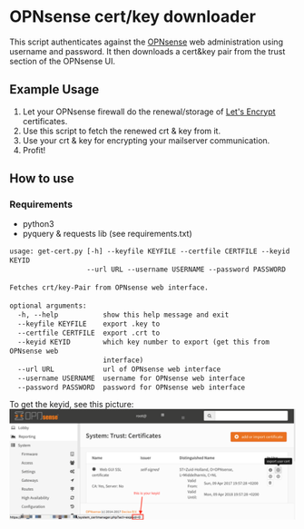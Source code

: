# OPNsense cert/key downloader

This script authenticates against the [OPNsense](https://opnsense.org/) web administration using username and password. It then downloads a cert&key pair from the trust section of the OPNsense UI.

## Example Usage
1. Let your OPNsense firewall do the renewal/storage of [Let's Encrypt](https://letsencrypt.org/) certificates.
2. Use this script to fetch the renewed crt & key from it.
3. Use your crt & key for encrypting your mailserver communication.
4. Profit!

## How to use

### Requirements
- python3
- pyquery & requests lib (see requirements.txt)

```
usage: get-cert.py [-h] --keyfile KEYFILE --certfile CERTFILE --keyid KEYID
                   --url URL --username USERNAME --password PASSWORD

Fetches crt/key-Pair from OPNsense web interface.

optional arguments:
  -h, --help           show this help message and exit
  --keyfile KEYFILE    export .key to
  --certfile CERTFILE  export .crt to
  --keyid KEYID        which key number to export (get this from OPNsense web
                       interface)
  --url URL            url of OPNsense web interface
  --username USERNAME  username for OPNsense web interface
  --password PASSWORD  password for OPNsense web interface
```

To get the keyid, see this picture:
![](opnsense-cert-admin.png)
